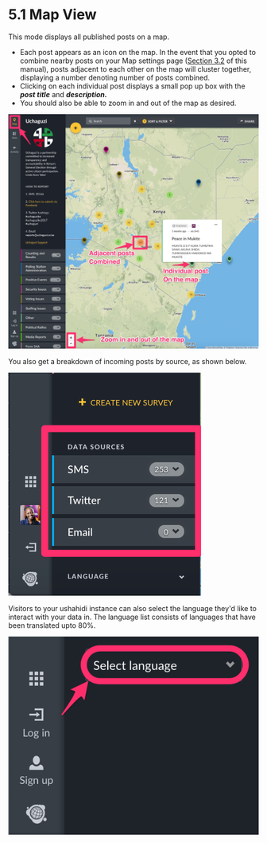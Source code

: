 # 5.1 Map View

This mode displays all published posts on a map.

* Each post appears as an icon on the map. In the event that you opted to combine nearby posts on your Map settings page \([Section 3.2](../3.-configuring-your-deployment/3.2-general-settings.md) of this manual\), posts adjacent to each other on the map will cluster together, displaying a number denoting number of posts combined.
* Clicking on each individual post displays a small pop up box with the _**post title**_ and _**description.**_
* You should also be able to zoom in and out of the map as desired.

![Example of the Uchaguzi deployment with the map view.](../.gitbook/assets/map_mode.jpg)

You also get a breakdown of incoming posts by source, as shown below.



![The map view sidebar allows you to filter out SMS, Twitter, and Email data sources.](../.gitbook/assets/posts_by_source.png)

  
Visitors to your ushahidi instance can also select the language they'd like to interact with your data in. The language list consists of languages that have been translated upto 80%.

![](../.gitbook/assets/posts_-_ushahidi_-_heba.png)

